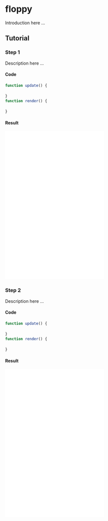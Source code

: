 # floppy

Introduction here ...

## Tutorial

### Step 1

Description here ...

#### Code

```javascript
function update() {

}
function render() {

}
```

#### Result

![](/images/step0.png "step0")

### Step 2

Description here ...

#### Code

```javascript
function update() {

}
function render() {

}
```

#### Result

![](/images/step0.png "step0")
